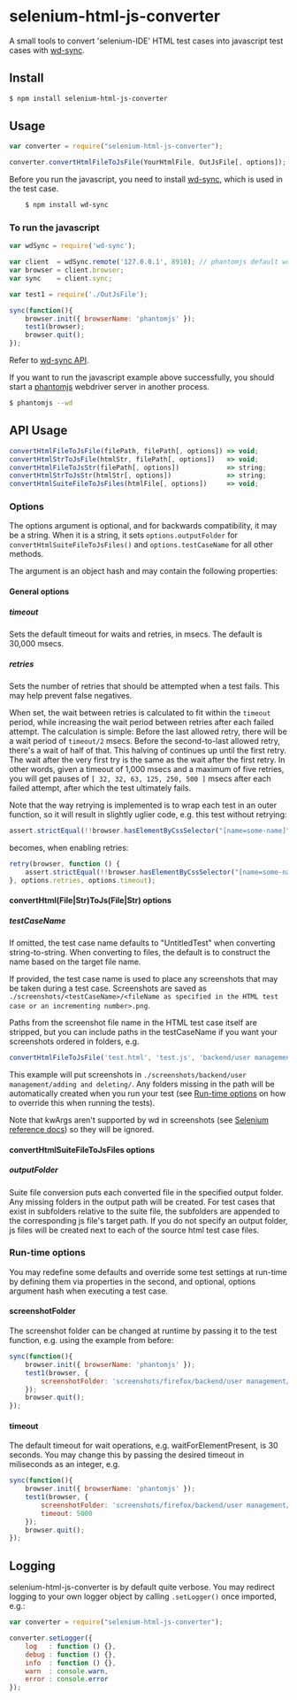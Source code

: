 # selenium-html-js-converter

A small tools to convert 'selenium-IDE' HTML test cases into javascript test cases with [wd-sync](https://github.com/sebv/node-wd-sync).

## Install

```sh
$ npm install selenium-html-js-converter
```

## Usage

```js
var converter = require("selenium-html-js-converter");

converter.convertHtmlFileToJsFile(YourHtmlFile, OutJsFile[, options]);
```

Before you run the javascript, you need to install [wd-sync](https://github.com/sebv/node-wd-sync), which is used in the test case.

```sh
    $ npm install wd-sync
```

### To run the javascript

```js
var wdSync = require('wd-sync');

var client  = wdSync.remote('127.0.0.1', 8910); // phantomjs default wd port
var browser = client.browser;
var sync    = client.sync;

var test1 = require('./OutJsFile');

sync(function(){
    browser.init({ browserName: 'phantomjs' });
    test1(browser);
    browser.quit();
});
```

Refer to [wd-sync API](https://github.com/sebv/node-wd-sync/blob/master/doc/jsonwire-full-mapping.md).

If you want to run the javascript example above successfully, you should start a [phantomjs](http://phantomjs.org) webdriver server in another process.

```sh
$ phantomjs --wd
```

## API Usage

```js
convertHtmlFileToJsFile(filePath, filePath[, options]) => void;
convertHtmlStrToJsFile(htmlStr, filePath[, options])   => void;
convertHtmlFileToJsStr(filePath[, options])            => string;
convertHtmlStrToJsStr(htmlStr[, options])              => string;
convertHtmlSuiteFileToJsFiles(htmlFile[, options])     => void;
```

### Options

The options argument is optional, and for backwards compatibility, it may be a string. When it is a string, it sets `options.outputFolder` for `convertHtmlSuiteFileToJsFiles()` and `options.testCaseName` for all other methods.

The argument is an object hash and may contain the following properties:

#### General options

##### timeout

Sets the default timeout for waits and retries, in msecs. The default is 30,000 msecs.

##### retries

Sets the number of retries that should be attempted when a test fails. This may help prevent false negatives.

When set, the wait between retries is calculated to fit within the `timeout` period, while increasing the wait period between retries after each failed attempt. The calculation is simple: Before the last allowed retry, there will be a wait period of `timeout/2` msecs. Before the second-to-last allowed retry, there's a wait of half of that. This halving of continues up until the first retry. The wait after the very first try is the same as the wait after the first retry. In other words, given a timeout of 1,000 msecs and a maximum of five retries, you will get pauses of `[ 32, 32, 63, 125, 250, 500 ]` msecs after each failed attempt, after which the test ultimately fails.

Note that the way retrying is implemented is to wrap each test in an outer function, so it will result in slightly uglier code, e.g. this test without retrying:

```js
assert.strictEqual(!!browser.hasElementByCssSelector("[name=some-name]"), true, 'Assertion error: Expected: true, got: ' + browser.hasElementByCssSelector("[name=some-name]") + " [ Command: assertElementPresent | css=[name=some-name] ]");
```

becomes, when enabling retries:

```js
retry(browser, function () {
    assert.strictEqual(!!browser.hasElementByCssSelector("[name=some-name]"), true, 'Assertion error: Expected: true, got: ' + browser.hasElementByCssSelector("[name=some-name]") + " [ Command: assertElementPresent | css=[name=some-name] ]");
}, options.retries, options.timeout);
```

#### convertHtml(File|Str)ToJs(File|Str) options

##### testCaseName

If omitted, the test case name defaults to "UntitledTest" when converting string-to-string. When converting to files, the default is to construct the name based on the target file name.

If provided, the test case name is used to place any screenshots that may be taken during a test case. Screenshots are saved as `./screenshots/<testCaseName>/<fileName as specified in the HTML test case or an incrementing number>.png`.

Paths from the screenshot file name in the HTML test case itself are stripped, but you can include paths in the testCaseName if you want your screenshots ordered in folders, e.g.

```js
convertHtmlFileToJsFile('test.html', 'test.js', 'backend/user management/adding and deleting');
```

This example will put screenshots in `./screenshots/backend/user management/adding and deleting/`. Any folders missing in the path will be automatically created when you run your test (see [Run-time options](#screenshotfolder) on how to override this when running the tests).

Note that kwArgs aren't supported by wd in screenshots (see [Selenium reference docs](http://release.seleniumhq.org/selenium-core/1.0.1/reference.html)) so they will be ignored.

#### convertHtmlSuiteFileToJsFiles options

##### outputFolder

Suite file conversion puts each converted file in the specified output folder. Any missing folders in the output path will be created. For test cases that exist in subfolders relative to the suite file, the subfolders are appended to the corresponding js file's target path. If you do not specify an output folder, js files will be created next to each of the source html test case files.

### Run-time options

You may redefine some defaults and override some test settings at run-time by defining them via properties in the second, and optional, options argument hash when executing a test case.

#### screenshotFolder

The screenshot folder can be changed at runtime by passing it to the test function, e.g. using the example from before:

```js
sync(function(){
    browser.init({ browserName: 'phantomjs' });
    test1(browser, {
        screenshotFolder: 'screenshots/firefox/backend/user management/adding and deleting'
    });
    browser.quit();
});
```

#### timeout

The default timeout for wait operations, e.g. waitForElementPresent, is 30 seconds. You may change this by passing the desired timeout in miliseconds as an integer, e.g.

```js
sync(function(){
    browser.init({ browserName: 'phantomjs' });
    test1(browser, {
        screenshotFolder: 'screenshots/firefox/backend/user management/adding and deleting',
        timeout: 5000
    });
    browser.quit();
});
```

## Logging

selenium-html-js-converter is by default quite verbose. You may redirect logging to your own logger object by calling `.setLogger()` once imported, e.g.:

```js
var converter = require("selenium-html-js-converter");

converter.setLogger({
    log   : function () {},
    debug : function () {},
    info  : function () {},
    warn  : console.warn,
    error : console.error
});
```
